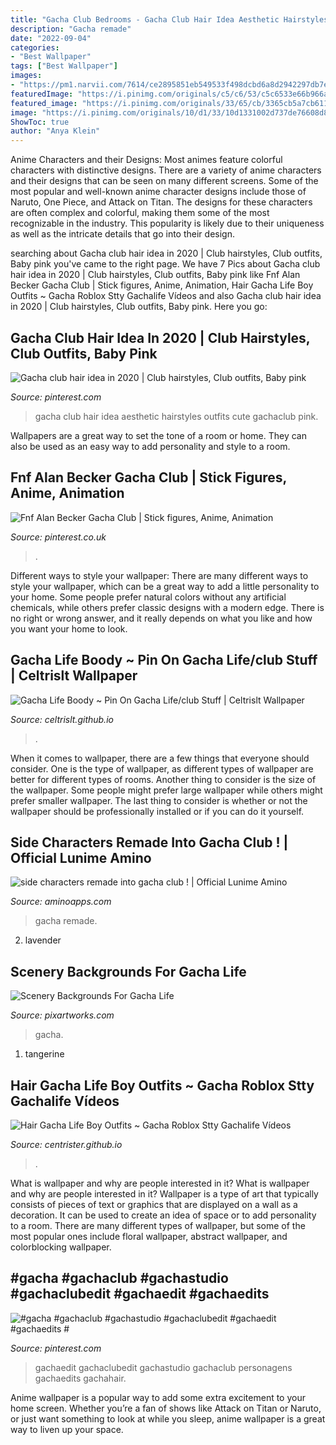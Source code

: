 ```yaml
---
title: "Gacha Club Bedrooms - Gacha Club Hair Idea Aesthetic Hairstyles Outfits Cute Gachaclub Pink"
description: "Gacha remade"
date: "2022-09-04"
categories:
- "Best Wallpaper"
tags: ["Best Wallpaper"]
images:
- "https://pm1.narvii.com/7614/ce2895851eb549533f498dcbd6a8d2942297db7er1-1356-826v2_hq.jpg"
featuredImage: "https://i.pinimg.com/originals/c5/c6/53/c5c6533e66b966a0c0c7622becb08c12.jpg"
featured_image: "https://i.pinimg.com/originals/33/65/cb/3365cb5a7cb61118a2401c6fb65f8305.jpg"
image: "https://i.pinimg.com/originals/10/d1/33/10d1331002d737de76608d87b593889f.jpg"
ShowToc: true
author: "Anya Klein"
---
```



Anime Characters and their Designs: Most animes feature colorful characters with distinctive designs.
There are a variety of anime characters and their designs that can be seen on many different screens. Some of the most popular and well-known anime character designs include those of Naruto, One Piece, and Attack on Titan. The designs for these characters are often complex and colorful, making them some of the most recognizable in the industry. This popularity is likely due to their uniqueness as well as the intricate details that go into their design.

	

		
searching about Gacha club hair idea in 2020 | Club hairstyles, Club outfits, Baby pink you've came to the right page. We have 7 Pics about Gacha club hair idea in 2020 | Club hairstyles, Club outfits, Baby pink like Fnf Alan Becker Gacha Club | Stick figures, Anime, Animation, Hair Gacha Life Boy Outfits ~ Gacha Roblox Stty Gachalife Vídeos and also Gacha club hair idea in 2020 | Club hairstyles, Club outfits, Baby pink. Here you go:
		
    
## Gacha Club Hair Idea In 2020 | Club Hairstyles, Club Outfits, Baby Pink

<img loading=lazy src="https://i.pinimg.com/originals/7b/62/0a/7b620a513a671e28aa57660d94e7213d.jpg" onerror="this.onerror=null;this.src='https://tse3.mm.bing.net/th?id=OIP.I8XV9frgvo5QOlWgmXCJJwHaHW&amp;pid=15.1';" alt="Gacha club hair idea in 2020 | Club hairstyles, Club outfits, Baby pink">

_Source: pinterest.com_

>gacha club hair idea aesthetic hairstyles outfits cute gachaclub pink. 

	

Wallpapers are a great way to set the tone of a room or home. They can also be used as an easy way to add personality and style to a room.

    
## Fnf Alan Becker Gacha Club | Stick Figures, Anime, Animation

<img loading=lazy src="https://i.pinimg.com/originals/33/65/cb/3365cb5a7cb61118a2401c6fb65f8305.jpg" onerror="this.onerror=null;this.src='https://tse2.mm.bing.net/th?id=OIP.La4E3xC_w0ECoheiGlEE6wHaEK&amp;pid=15.1';" alt="Fnf Alan Becker Gacha Club | Stick figures, Anime, Animation">

_Source: pinterest.co.uk_

>. 

	

Different ways to style your wallpaper:
There are many different ways to style your wallpaper, which can be a great way to add a little personality to your home. Some people prefer natural colors without any artificial chemicals, while others prefer classic designs with a modern edge. There is no right or wrong answer, and it really depends on what you like and how you want your home to look.

    
## Gacha Life Boody ~ Pin On Gacha Life/club Stuff | Celtrislt Wallpaper

<img loading=lazy src="https://i.ytimg.com/vi/J--LzJ-n_as/maxresdefault.jpg" onerror="this.onerror=null;this.src='https://tse2.mm.bing.net/th?id=OIP.sQbXghliItOT40duB9dsLgHaEK&amp;pid=15.1';" alt="Gacha Life Boody ~ Pin On Gacha Life/club Stuff | Celtrislt Wallpaper">

_Source: celtrislt.github.io_

>. 

	

When it comes to wallpaper, there are a few things that everyone should consider. One is the type of wallpaper, as different types of wallpaper are better for different types of rooms. Another thing to consider is the size of the wallpaper. Some people might prefer large wallpaper while others might prefer smaller wallpaper. The last thing to consider is whether or not the wallpaper should be professionally installed or if you can do it yourself.

    
## Side Characters Remade Into Gacha Club ! | Official Lunime Amino

<img loading=lazy src="https://pm1.narvii.com/7614/ce2895851eb549533f498dcbd6a8d2942297db7er1-1356-826v2_hq.jpg" onerror="this.onerror=null;this.src='https://tse4.mm.bing.net/th?id=OIP.iTFlT-QmR-V9wnGEDm1hagHaEg&amp;pid=15.1';" alt="side characters remade into gacha club ! | Official Lunime Amino">

_Source: aminoapps.com_

>gacha remade. 

	

2. lavender 

    
## Scenery Backgrounds For Gacha Life

<img loading=lazy src="https://i.pinimg.com/originals/c5/c6/53/c5c6533e66b966a0c0c7622becb08c12.jpg" onerror="this.onerror=null;this.src='https://tse1.mm.bing.net/th?id=OIP.r7G6Qq9wqIXMgJhTR4dDxQHaEK&amp;pid=15.1';" alt="Scenery Backgrounds For Gacha Life">

_Source: pixartworks.com_

>gacha. 

	

1. tangerine 

    
## Hair Gacha Life Boy Outfits ~ Gacha Roblox Stty Gachalife Vídeos

<img loading=lazy src="https://i.pinimg.com/originals/10/d1/33/10d1331002d737de76608d87b593889f.jpg" onerror="this.onerror=null;this.src='https://tse4.mm.bing.net/th?id=OIP.0Gi6pase3wF8QaYJr4dCLQHaHW&amp;pid=15.1';" alt="Hair Gacha Life Boy Outfits ~ Gacha Roblox Stty Gachalife Vídeos">

_Source: centrister.github.io_

>. 

	

What is wallpaper and why are people interested in it?
What is wallpaper and why are people interested in it?
Wallpaper is a type of art that typically consists of pieces of text or graphics that are displayed on a wall as a decoration. It can be used to create an idea of space or to add personality to a room. There are many different types of wallpaper, but some of the most popular ones include floral wallpaper, abstract wallpaper, and colorblocking wallpaper.

    
## #gacha #gachaclub #gachastudio #gachaclubedit #gachaedit #gachaedits #

<img loading=lazy src="https://i.pinimg.com/originals/a0/ce/8f/a0ce8f3f9234438ce1915dde1b64bdb2.jpg" onerror="this.onerror=null;this.src='https://tse4.mm.bing.net/th?id=OIP.5_nXvWC7OVMqLxzDdG5jkwHaHW&amp;pid=15.1';" alt="#gacha #gachaclub #gachastudio #gachaclubedit #gachaedit #gachaedits #">

_Source: pinterest.com_

>gachaedit gachaclubedit gachastudio gachaclub personagens gachaedits gachahair. 

	

Anime wallpaper is a popular way to add some extra excitement to your home screen. Whether you’re a fan of shows like Attack on Titan or Naruto, or just want something to look at while you sleep, anime wallpaper is a great way to liven up your space.


